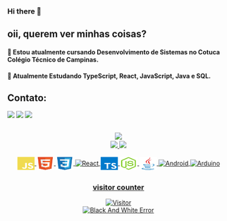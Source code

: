 ### Hi there 👋

<!--
**taylorburgues/taylorburgues** is a ✨ _special_ ✨ repository because its `README.md` (this file) appears on your GitHub profile.

Here are some ideas to get you started:

- 🔭 I’m currently working on ...
- 🌱 I’m currently learning ...
- 👯 I’m looking to collaborate on ...
- 🤔 I’m looking for help with ...
- 💬 Ask me about ...
- 📫 How to reach me: ...
- 😄 Pronouns: ...
- ⚡ Fun fact: ...
-->
##  oii, querem ver minhas coisas? 

#### 🌱 Estou atualmente cursando Desenvolvimento de Sistemas no Cotuca Colégio Técnico de Campinas.
#### 🧾 Atualmente Estudando TypeScript, React, JavaScript, Java e SQL.

##

## Contato:
<a href = "mailto:theo_xone@outlook.com"><img src="https://img.shields.io/badge/-Gmail-%23333?style=for-the-badge&logo=gmail&logoColor=white" target="_blank"></a>
<a href = "https://www.instagram.com/theo_burgues/"><img src="https://img.shields.io/badge/Instagram-E4405F?style=for-the-badge&logo=instagram&logoColor=white" target="_blank"></a> <img src="https://github.com/rajput2107/rajput2107/blob/master/Assets/Handshake.gif" width="90px">

##
<div align="center">
  <img src="https://github.com/rajput2107/rajput2107/blob/master/Assets/Developer.gif" width="150px">
</div>

<div align="center">
  <a href="https://github.com/cristiancaetano29">
  <img height="180em" src="https://github-readme-stats.vercel.app/api/top-langs/?username=taylorburgues&layout=compact&langs_count=7&theme=highcontrast"/>
  <img height="180em" src="https://github-readme-stats.vercel.app/api?username=taylorburgues&show_icons=true&theme=highcontrast&include_all_commits=true&count_private=true"/>
</div>
  
<div style="display: inline_block" align="center"><br>
  <img align="center" alt="Js" height="30" width="40" src="https://raw.githubusercontent.com/devicons/devicon/master/icons/javascript/javascript-plain.svg">
  <img align="center" alt="HTML" height="30" width="40" src="https://raw.githubusercontent.com/devicons/devicon/master/icons/html5/html5-original.svg">
  <img align="center" alt="CSS" height="30" width="40" src="https://raw.githubusercontent.com/devicons/devicon/master/icons/css3/css3-original.svg">
  <img align="center" alt="React" width="40" src="https://cdn.jsdelivr.net/gh/devicons/devicon/icons/react/react-original-wordmark.svg">
  <img align="center" alt="Ts" height="30" width="40" src="https://raw.githubusercontent.com/devicons/devicon/master/icons/typescript/typescript-plain.svg">
  <img align="center" alt="Node" height="30" width="40" src="https://github.com/devicons/devicon/blob/master/icons/nodejs/nodejs-plain.svg">
  <img align="center" alt="Java" height="30" width="40" src="https://github.com/devicons/devicon/blob/master/icons/java/java-original.svg">
  <img align="center" alt="Android" height="30" width="40" src="https://cdn.jsdelivr.net/gh/devicons/devicon/icons/androidstudio/androidstudio-original.svg">
  <img align="center" alt="Arduino" height="30" width="40" src="https://cdn.jsdelivr.net/gh/devicons/devicon/icons/arduino/arduino-original-wordmark.svg">
 
</div>
  
##
  
<div align="center">
  <h3>visitor counter</h3> 
   <img src="https://profile-counter.glitch.me/taylorburgues/count.svg" alt="Visitor" title="Visitor"/></br>
   <img src="https://media.giphy.com/media/5UqWIbfRyfTjaRulMO/giphy.gif" alt="Black And White Error" width="100" height="100" frameBorder="0" class="giphy-embed">
  
 </div>
